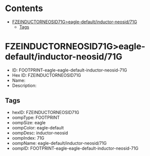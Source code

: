 



Contents
========

* [FZEINDUCTORNEOSID71G>eagle-default/inductor-neosid/71G](#fzeinductorneosid71geagle-defaultinductor-neosid71g)
	* [Tags](#tags)

# FZEINDUCTORNEOSID71G>eagle-default/inductor-neosid/71G

- ID: FOOTPRINT-eagle-eagle-default-inductor-neosid-71G
- Hex ID: FZEINDUCTORNEOSID71G
- Name: 
- Description: 

## Tags

- hexID: FZEINDUCTORNEOSID71G
- oompType: FOOTPRINT
- oompSize: eagle
- oompColor: eagle-default
- oompDesc: inductor-neosid
- oompIndex: 71G
- oompName: eagle-default/inductor-neosid/71G
- oompID: FOOTPRINT-eagle-eagle-default-inductor-neosid-71G
